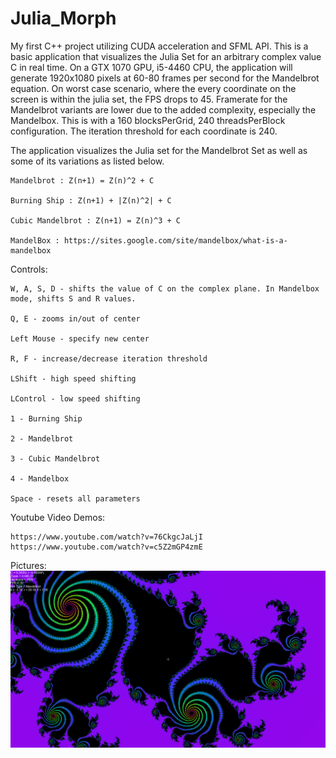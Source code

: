 # Julia_Morph
My first C++ project utilizing CUDA acceleration and SFML API. This is a basic application that visualizes the Julia Set for an arbitrary complex value C in real time. On a GTX 1070 GPU, i5-4460 CPU, the application will generate 1920x1080 pixels at 60-80 frames per second for the Mandelbrot equation. On worst case scenario, where the every coordinate on the screen is within the julia set, the FPS drops to 45. Framerate for the Mandelbrot variants are lower due to the added complexity, especially the Mandelbox. This is with a 160 blocksPerGrid, 240 threadsPerBlock configuration. The iteration threshold for each coordinate is 240.


The application visualizes the Julia set for the Mandelbrot Set as well as some of its variations as listed below.

	Mandelbrot : Z(n+1) = Z(n)^2 + C

	Burning Ship : Z(n+1) + |Z(n)^2| + C

	Cubic Mandelbrot : Z(n+1) = Z(n)^3 + C

	MandelBox : https://sites.google.com/site/mandelbox/what-is-a-mandelbox

Controls:

	W, A, S, D - shifts the value of C on the complex plane. In Mandelbox mode, shifts S and R values.

	Q, E - zooms in/out of center

	Left Mouse - specify new center

	R, F - increase/decrease iteration threshold

	LShift - high speed shifting

	LControl - low speed shifting

	1 - Burning Ship

	2 - Mandelbrot

	3 - Cubic Mandelbrot

	4 - Mandelbox

	Space - resets all parameters

Youtube Video Demos: 
	
	https://www.youtube.com/watch?v=76CkgcJaLjI
	https://www.youtube.com/watch?v=c5Z2mGP4zmE

Pictures:
![Screenshot](mandelbrot_0.png)

